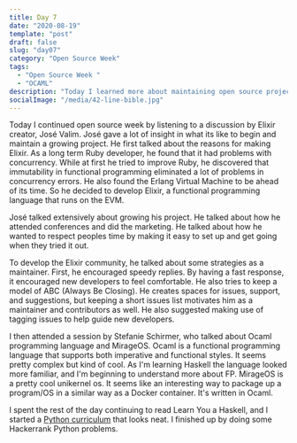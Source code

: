 ```yaml
---
title: Day 7
date: "2020-08-19"
template: "post"
draft: false
slug: "day07"
category: "Open Source Week"
tags:
  - "Open Source Week "
  - "OCAML"
description: "Today I learned more about maintaining open source projects and ocaml."
socialImage: "/media/42-line-bible.jpg"
---
```


Today I continued open source week by listening to a discussion by Elixir creator, José Valim. José gave a lot of insight in what its like to begin and maintain a growing project. He first talked about the reasons for making Elixir. As a long term Ruby developer, he found that it had problems with concurrency. While at first he tried to improve Ruby, he discovered that immutability in functional programming eliminated a lot of problems in concurrency errors. He also found the Erlang Virtual Machine to be ahead of its time. So he decided to develop Elixir, a functional programming language that runs on the EVM.

José talked extensively about growing his project. He talked about how he attended conferences and did the marketing. He talked about how he wanted to respect peoples time by making it easy to set up and get going when they tried it out. 

To develop the Elixir community, he talked about some strategies as a maintainer. First, he encouraged speedy replies. By having a fast response, it encouraged new developers to feel comfortable. He also tries to keep a model of ABC (Always Be Closing). He creates spaces for issues, support, and suggestions, but keeping a short issues list motivates him as a maintainer and contributors as well. He also suggested making use of tagging issues to help guide new developers.

I then attended a session by Stefanie Schirmer, who talked about Ocaml programming language and MirageOS. Ocaml is a functional programming language that supports both imperative and functional styles. It seems pretty complex but kind of cool. As I'm learning Haskell the language looked more familiar, and I'm beginning to understand more about FP. MirageOS is a pretty cool unikernel os. It seems like an interesting way to package up a program/OS in a similar way as a Docker container. It's written in Ocaml.

I spent the rest of the day continuing to read Learn You a Haskell, and I started a [Python curriculum](notion.so/4f0d76b4b6b54c88a4c99d665018bb66) that looks neat. I finished up by doing some Hackerrank Python problems.
